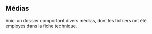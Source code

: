 ## Médias

Voici un dossier comportant divers médias, dont les fichiers ont été employés dans la fiche technique. 
